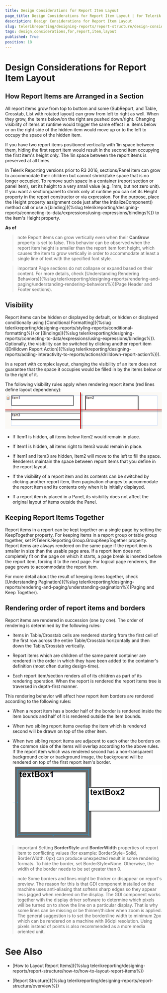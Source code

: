 ```yaml
---
title: Design Considerations for Report Item Layout
page_title: Design Considerations for Report Item Layout | for Telerik Reporting Documentation
description: Design Considerations for Report Item Layout
slug: telerikreporting/designing-reports/report-structure/design-considerations-for-report-item-layout
tags: design,considerations,for,report,item,layout
published: True
position: 18
---
```


# Design Considerations for Report Item Layout



## How Report Items are Arranged in a Section

All report items grow from top to bottom and some (SubReport, and Table, Crosstab, List with rotated layout) can grow from left to right as well. When they grow, the items
          below/on the right are pushed down/right. Changing visibility of items at runtime would trigger the same effect i.e. items below or
          on the right side of the hidden item would move up or to the left to occupy the space of the hidden item.
        

If you have two report items positioned vertically with 1in space between them, hiding the first report item
          would result in the second item occupying the first item's height only. The 1in space between the report items is preserved at all times.
        

In Telerik Reporting versions prior to R3 2016, sections/Panel item can grow to accommodate their children but cannot shrink/take space that is no longer occupied.
          To remove such space in a container (report section or panel item), set its height to a very small value (e.g. 1mm, but not zero unit). If you want a section/panel to
          shrink only at runtime you can set its Height property in the report constructor or via expression. For the purpose, place the Height property assignment code just after
          the IntializeComponent() method call or use a [binding]({%slug telerikreporting/designing-reports/connecting-to-data/expressions/using-expressions/bindings%}) to the item's Height property.
        

__As of__

>note Report items can grow vertically even when their  __CanGrow__  property is set to false.            This behavior can be observed when the report item height is smaller than the report item font height, which causes the item to grow            vertically in order to accommodate at least a single line of text with the specified font style.          


>important Page sections do not collapse or expand based on their content. For more details, check            [Understanding Rendering Behaviors]({%slug telerikreporting/designing-reports/rendering-and-paging/understanding-rendering-behaviors%})(Page Header and Footer sections).          


## Visibility

Report items can be hidden or displayed by default, or hidden or displayed conditionally using [Conditional Formatting]({%slug telerikreporting/designing-reports/styling-reports/conditional-formatting%}) or [Bindings]({%slug telerikreporting/designing-reports/connecting-to-data/expressions/using-expressions/bindings%}).
          Optionally, the visibility can be switched by clicking another report item ([Drilldown Report Action]({%slug telerikreporting/designing-reports/adding-interactivity-to-reports/actions/drilldown-report-action%})).
        

In a report with complex layout, changing the visibility of an item does not guarantee that the space it occupies would be filled in by the items below or to the right of it.

The following visibility rules apply when rendering report items (red lines define layout dependency):  
  ![](images/ReportItemLayout.png)

* If Item1 is hidden, all items below Item2 would remain in place. 

* If Item1 is hidden, all items right to Item3 would remain in place. 

* If Item1 and Item3 are hidden, Item2 will move to the left to fill the space. Renderers maintain the
              space between report items that you define in the report layout.
            

* If the visibility of a report item and its contents can be switched by clicking another report item, then
              pagination changes to accommodate the report item and its contents only when it is initially displayed.
            

* If a report item is placed in a Panel, its visibility does not affect the original layout of items outside the Panel. 

## Keeping Report Items Together

Report items in a report can be kept together on a single page by setting
          the KeepTogether property. For keeping items in a report group or table group together, set P:Telerik.Reporting.Group.GroupKeepTogether property.
          Report items are always rendered on the same page if the report
          item is smaller in size than the usable page area. If a report item does
          not completely fit on the page on which it starts, a page break is inserted before the report item,
          forcing it to the next page. For logical page renderers, the page grows to accommodate the report item.
        

For more detail about the result of keeping items together, check [Understanding Pagination]({%slug telerikreporting/designing-reports/rendering-and-paging/understanding-pagination%})(Paging and Keep Together).
        

## Rendering order of report items and borders

Report items are rendered in succession (one by one). The order of rendering is determined by the following rules:
        

* Items in Table/Crosstab cells are rendered starting from the first cell of the first row
              across the entire Table/Crosstab horizontally and then down the Table/Crosstab vertically.
            

* Report items which are children of the same parent container are rendered in the order in which they have been added
              to the container's definition (most often during design-time).
            

* Each report item/section renders all of its children as part of its rendering operation.
              When the report is rendered the report items tree is traversed in depth-first manner.
            

This rendering behavior will affect how report item borders are rendered according to the following rules:

* When a report item has a border half of the border is rendered inside the item bounds and half of it is rendered outside the item bounds.
            

* When two sibling report items overlap the item which is rendered second will be drawn on top of the other item.
            

* When two sibling report items are adjacent to each other the borders on the common side of the items will overlap according to the above rules.
              If the report item which was rendered second has a non-transparent background color or background image, the background will be
              rendered on top of the first report item's border.
            ![Border Overlapping](images/BorderOverlapping.png)

>important Setting  __BorderStyle__  and  __BorderWidth__  properties of report item to conflicting values            (for example: BorderStyle=Solid, BorderWidth: 0px) can produce unexpected result in some rendering formats.            To hide the border, set BorderStyle=None. Otherwise, the width of the border needs to be set greater than 0.          


>note Some borders and lines might be thicker or disappear on report's preview. The reason for this is that GDI component installed on the             machine uses anti-aliasing that softens sharp edges so they appear less jagged when rendered on the display.          The GDI component works together with the display driver software to determine which pixels will be turned on to show the line on a particular display.            That is why some lines can be missing or be thinner/thicker when zoom is applied.          The general suggestion is to set the border/line width to minimum 2px which can be rendered on a machine with 96dpi resolution.            Using pixels instead of points is also recommended as a more media oriented unit.          


# See Also

 * [How to Layout Report Items]({%slug telerikreporting/designing-reports/report-structure/how-to/how-to-layout-report-items%})

 * [Report Structure]({%slug telerikreporting/designing-reports/report-structure/overview%})
